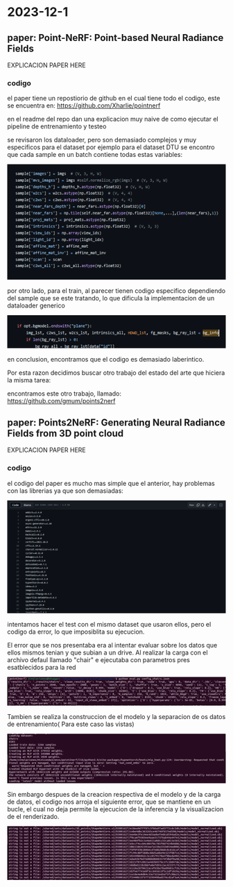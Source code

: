 # 2023-12-1


## paper: Point-NeRF: Point-based Neural Radiance Fields

EXPLICACION PAPER HERE


### codigo

el paper tiene un repostiorio de github en el cual tiene todo el codigo, este se encuentra en:
https://github.com/Xharlie/pointnerf

en el readme del repo dan una explicacion muy naive de como ejecutar el pipeline de entrenamiento y testeo

se revisaron los dataloader, pero son demasiado complejos y muy especificos para el dataset
por ejemplo para el dataset DTU se encontro que cada sample en un batch contiene todas estas variables:

![Alt text](image.png)

por otro lado, para el train, al parecer tienen codigo especifico dependiendo del sample que se este tratando, lo que dificula la implementacion de un dataloader generico

![Alt text](image-1.png)

en conclusion, encontramos que el codigo es demasiado laberintico.

Por esta razon decidimos buscar otro trabajo del estado del arte que hiciera la misma tarea:

encontramos este otro trabajo, llamado: https://github.com/gmum/points2nerf

## paper: Points2NeRF: Generating Neural Radiance Fields from 3D point cloud

EXPLICACION PAPER HERE

### codigo

el codigo del paper es mucho mas simple que el anterior, hay problemas con las librerias ya que son demasiadas:

![Alt text](image-2.png)

intentamos hacer el test con el mismo dataset que usaron ellos, pero el codigo da error, lo que imposiblita su ejecucion.

El error que se nos presentaba era al intentar evaluar sobre los datos que ellos mismos tenian y que subian a un drive.
Al realizar la carga con el archivo defaul llamado "chair" e ejecutaba con parametros pres esatblecidos para la red 

![Alt text](imag3.PNG)

Tambien se realiza la construccion de el modelo y la separacion de os datos de entrenamiento( Para este caso las vistas)

![Alt text](imag4.PNG)

Sin embargo despues de la creacion respectiva de el modelo y de la carga de datos, el codigo nos arroja el siguiente error, que se mantiene en un bucle, el cual no deja permite la ejecucion de la inferencia y la visualizacion de el renderizado.

![Alt text](imag5.PNG)

